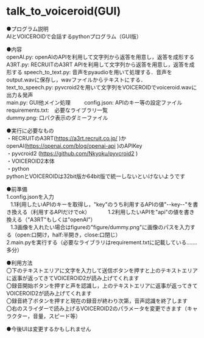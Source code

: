 # talk_to_voiceroid(GUI)  
●プログラム説明  
AIとVOICEROIDで会話するpythonプログラム（GUI版） 

●内容  
openAI.py:	openAIのAPIを利用して文字列から返答を用意し，返答を成形する  
A3RT.py:		RECRUITのA3RT APIを利用して文字列から返答を用意し，返答を成形する 
speech_to_text.py:	音声をpyaudioを用いて処理する．音声をoutput.wavに保存し，wavファイルからテキストにする．   
text_to_speech.py:	pyvcroid2を用いて文字列をVOICEROIDでvoiceroid.wavに出力＆発声  
main.py:	GUI他メイン処理  　　
config.json:  APIのキー等の設定ファイル  
requirements.txt:　必要なライブラリ一覧  
dummy.png:  口パク表示のダミーファイル  

●実行に必要なもの  
・RECRUITのA3RT(https://a3rt.recruit.co.jp/ )かopenAI(https://openai.com/blog/openai-api )のAPIKey  
・pyvcroid2 (https://github.com/Nkyoku/pyvcroid2 )   
・VOICEROID2本体  
・python    
pythonとVOICEROIDは32bit版か64bit版で統一しないといけないようです  


●前準備    
1.config.jsonを入力  
&ensp; 1.1利用したいAPIのキーを取得し，"key"のうち利用するAPIの値"--key--"を書き換える（利用するAPIだけでok） 　　
&ensp; 1.2利用したいAPIを"api"の値を書き換える（"A3RT"もしくは"openAI"）  
&ensp; 1.3画像を入れたい場合はfigureの"figure/dummy.png"に画像のパスを入力する（open:口開け，half:半開き，close:口閉じ）  
2.main.pyを実行する（必要なライブラリはrequirement.txtに記載している.......多分）    

●利用方法   
    〇下のテキストエリアに文字を入力して送信ボタンを押すと上のテキストエリアに返事が返ってきてVOICEROID2が読み上げてくれます   
    〇録音開始ボタンを押すと声を認識し，上のテキストエリアに返事が返ってきてVOICEROID2が読み上げてくれます    
    〇録音終了ボタンを押すと現在の録音が終わり次第，音声認識を終了します  
    〇右のスライダーで読み上げるVOICEROID2のパラメータを変更できます（キャラクター，音量，スピード等）  


●今後UIは変更するかもしれません  

 
	


